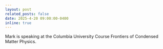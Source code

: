 ```yaml
---
layout: post
related_posts: false
date: 2025-4-20 09:00:00-0400
inline: true
---
```


Mark is speaking at the Columbia University Course Frontiers of Condensed Matter Physics.